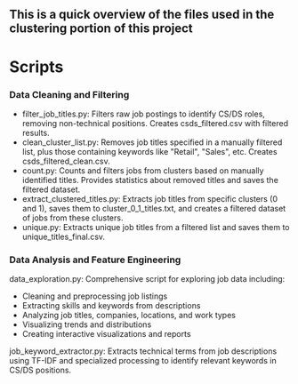 ## This is a quick overview of the files used in the clustering portion of this project

# Scripts

### Data Cleaning and Filtering

- filter_job_titles.py: Filters raw job postings to identify CS/DS roles, removing non-technical positions. 
   Creates csds_filtered.csv with filtered results.
- clean_cluster_list.py: Removes job titles specified in a manually filtered list, 
    plus those containing keywords like "Retail", "Sales", etc. Creates csds_filtered_clean.csv.
- count.py: Counts and filters jobs from clusters based on manually identified titles. 
    Provides statistics about removed titles and saves the filtered dataset.
- extract_clustered_titles.py: Extracts job titles from specific clusters (0 and 1), 
    saves them to cluster_0_1_titles.txt, and creates a filtered dataset of jobs from these clusters.
- unique.py: Extracts unique job titles from a filtered list and saves them to unique_titles_final.csv.

### Data Analysis and Feature Engineering

data_exploration.py: Comprehensive script for exploring job data including:
  - Cleaning and preprocessing job listings
  - Extracting skills and keywords from descriptions
  - Analyzing job titles, companies, locations, and work types
  - Visualizing trends and distributions
  - Creating interactive visualizations and reports

job_keyword_extractor.py: Extracts technical terms from job descriptions using TF-IDF and 
   specialized processing to identify relevant keywords in CS/DS positions.
